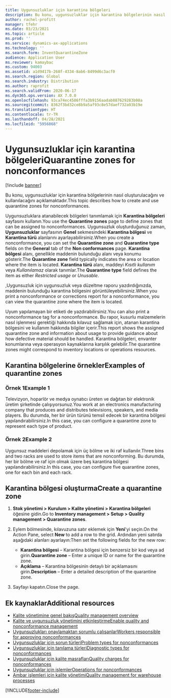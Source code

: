 ```yaml
---
title: Uygunsuzluklar için karantina bölgeleri
description: Bu konu, uygunsuzluklar için karantina bölgelerinin nasıl oluşturulacağını ve kullanılacağını açıklamaktadır.
author: rachel-profitt
manager: tfehr
ms.date: 03/23/2021
ms.topic: article
ms.prod: ''
ms.service: dynamics-ax-applications
ms.technology: ''
ms.search.form: InventQuarantineZone
audience: Application User
ms.reviewer: kamaybac
ms.custom: 94003
ms.assetid: a1d9417b-268f-4334-8ab6-8499d6c3acf0
ms.search.region: Global
ms.search.industry: Distribution
ms.author: raprofit
ms.search.validFrom: 2020-06-17
ms.dyn365.ops.version: AX 7.0.0
ms.openlocfilehash: 93ca74ec4586fffa3b9156aadab887629283b98a
ms.sourcegitcommit: 8362f3bd32ce8b9a5af93c8e57daef732a93b19e
ms.translationtype: HT
ms.contentlocale: tr-TR
ms.lasthandoff: 04/28/2021
ms.locfileid: "5956868"
---
```

# <a name="quarantine-zones-for-nonconformances"></a><span data-ttu-id="50439-103">Uygunsuzluklar için karantina bölgeleri</span><span class="sxs-lookup"><span data-stu-id="50439-103">Quarantine zones for nonconformances</span></span>

[!include [banner](../includes/banner.md)]

<span data-ttu-id="50439-104">Bu konu, uygunsuzluklar için karantina bölgelerinin nasıl oluşturulacağını ve kullanılacağını açıklamaktadır.</span><span class="sxs-lookup"><span data-stu-id="50439-104">This topic describes how to create and use quarantine zones for nonconformances.</span></span>

<span data-ttu-id="50439-105">Uygunsuzluklara atanabilecek bölgeleri tanımlamak için **Karantina bölgeleri** sayfasını kullanın.</span><span class="sxs-lookup"><span data-stu-id="50439-105">You use the **Quarantine zones** page to define zones that can be assigned to nonconformances.</span></span> <span data-ttu-id="50439-106">Uygunsuzluk oluşturduğunuz zaman, **Uygunsuzluklar** sayfasının **Genel** sekmesindeki **Karantina bölgesi** ve **Karantina türü** alanlarını ayarlayabilirsiniz.</span><span class="sxs-lookup"><span data-stu-id="50439-106">When you create a nonconformance, you can set the **Quarantine zone** and **Quarantine type** fields on the **General** tab of the **Non conformances** page.</span></span> <span data-ttu-id="50439-107">**Karantina bölgesi** alanı, genellikle maddenin bulunduğu alanı veya konumu gösterir.</span><span class="sxs-lookup"><span data-stu-id="50439-107">The **Quarantine zone** field typically indicates the area or location where the item is located.</span></span> <span data-ttu-id="50439-108">**Karantina türü** alanı, maddeyi *Kısıtlı kullanım* veya *Kullanılamaz* olarak tanımlar.</span><span class="sxs-lookup"><span data-stu-id="50439-108">The **Quarantine type** field defines the item as either *Restricted usage* or *Unusable*.</span></span>

<span data-ttu-id="50439-109">,Uygunsuzluk için uygunsuzluk veya düzeltme raporu yazdırdığınızda, maddenin bulunduğu karantina bölgesini görüntüleyebilirsiniz.</span><span class="sxs-lookup"><span data-stu-id="50439-109">When you print a nonconformance or corrections report for a nonconformance, you can view the quarantine zone where the item is located.</span></span>

<span data-ttu-id="50439-110">Uyum yapılamayan bir etiketi de yazdırabilirsiniz.</span><span class="sxs-lookup"><span data-stu-id="50439-110">You can also print a nonconformance tag for a nonconformance.</span></span> <span data-ttu-id="50439-111">Bu rapor, kusurlu malzemelerin nasıl işlenmesi gerektiği hakkında kılavuz sağlamak için, atanan karantina bölgesini ve kullanım hakkında bilgiler içerir.</span><span class="sxs-lookup"><span data-stu-id="50439-111">This report shows the assigned quarantine zone and information about usage to provide guidance about how defective material should be handled.</span></span> <span data-ttu-id="50439-112">Karantina bölgeleri, envanter konumlarına veya operasyon kaynaklarına karşılık gelebilir.</span><span class="sxs-lookup"><span data-stu-id="50439-112">The quarantine zones might correspond to inventory locations or operations resources.</span></span>

## <a name="examples-of-quarantine-zones"></a><span data-ttu-id="50439-113">Karantina bölgelerine örnekler</span><span class="sxs-lookup"><span data-stu-id="50439-113">Examples of quarantine zones</span></span>

### <a name="example-1"></a><span data-ttu-id="50439-114">Örnek 1</span><span class="sxs-lookup"><span data-stu-id="50439-114">Example 1</span></span>

<span data-ttu-id="50439-115">Televizyon, hoparlör ve medya oynatıcı üreten ve dağıtan bir elektronik üretim şirketinde çalışıyorsunuz.</span><span class="sxs-lookup"><span data-stu-id="50439-115">You work at an electronics manufacturing company that produces and distributes televisions, speakers, and media players.</span></span> <span data-ttu-id="50439-116">Bu durumda, her bir ürün türünü temsil edecek bir karantina bölgesi yapılandırabilirsiniz.</span><span class="sxs-lookup"><span data-stu-id="50439-116">In this case, you can configure a quarantine zone to represent each type of product.</span></span>

### <a name="example-2"></a><span data-ttu-id="50439-117">Örnek 2</span><span class="sxs-lookup"><span data-stu-id="50439-117">Example 2</span></span>

<span data-ttu-id="50439-118">Uygunsuz maddeleri depolamak için üç bölme ve iki raf kullanılır.</span><span class="sxs-lookup"><span data-stu-id="50439-118">Three bins and two racks are used to store items that are nonconforming.</span></span> <span data-ttu-id="50439-119">Bu durumda, her bir bölme ve raf için olmak üzere beş karantina bölgesi yapılandırabilirsiniz.</span><span class="sxs-lookup"><span data-stu-id="50439-119">In this case, you can configure five quarantine zones, one for each bin and each rack.</span></span>

## <a name="create-a-quarantine-zone"></a><span data-ttu-id="50439-120">Karantina bölgesi oluşturma</span><span class="sxs-lookup"><span data-stu-id="50439-120">Create a quarantine zone</span></span>

1. <span data-ttu-id="50439-121">**Stok yönetimi \> Kurulum \> Kalite yönetimi \> Karantina bölgeleri** öğesine gidin.</span><span class="sxs-lookup"><span data-stu-id="50439-121">Go to **Inventory management \> Setup \> Quality management \> Quarantine zones**.</span></span>
1. <span data-ttu-id="50439-122">Eylem bölmesinde, kılavuzuna satır eklemek için **Yeni**'yi seçin.</span><span class="sxs-lookup"><span data-stu-id="50439-122">On the Action Pane, select **New** to add a row to the grid.</span></span> <span data-ttu-id="50439-123">Ardından yeni satırda aşağıdaki alanları ayarlayın:</span><span class="sxs-lookup"><span data-stu-id="50439-123">Then set the following fields for the new row:</span></span>

    - <span data-ttu-id="50439-124">**Karantina bölgesi** – Karantina bölgesi için benzersiz bir kod veya ad girin.</span><span class="sxs-lookup"><span data-stu-id="50439-124">**Quarantine zone** – Enter a unique ID or name for the quarantine zone.</span></span>
    - <span data-ttu-id="50439-125">**Açıklama** – Karantina bölgesinin detaylı bir açıklamasını girin.</span><span class="sxs-lookup"><span data-stu-id="50439-125">**Description** – Enter a detailed description of the quarantine zone.</span></span>

1. <span data-ttu-id="50439-126">Sayfayı kapatın.</span><span class="sxs-lookup"><span data-stu-id="50439-126">Close the page.</span></span>

## <a name="additional-resources"></a><span data-ttu-id="50439-127">Ek kaynaklar</span><span class="sxs-lookup"><span data-stu-id="50439-127">Additional resources</span></span>

- [<span data-ttu-id="50439-128">Kalite yönetimine genel bakış</span><span class="sxs-lookup"><span data-stu-id="50439-128">Quality management overview</span></span>](quality-management-processes.md)
- [<span data-ttu-id="50439-129">Kalite ve uygunsuzluk yönetimini etkinleştirme</span><span class="sxs-lookup"><span data-stu-id="50439-129">Enable quality and nonconformance management</span></span>](enable-quality-management.md)
- [<span data-ttu-id="50439-130">Uygunsuzlukları onaylamaktan sorumlu çalışanlar</span><span class="sxs-lookup"><span data-stu-id="50439-130">Workers responsible for approving nonconformances</span></span>](quality-responsible-workers.md)
- [<span data-ttu-id="50439-131">Uygunsuzluklar için sorun türleri</span><span class="sxs-lookup"><span data-stu-id="50439-131">Problem types for nonconformances</span></span>](quality-quarantine-zones.md)
- [<span data-ttu-id="50439-132">Uygunsuzluklar için tanılama türleri</span><span class="sxs-lookup"><span data-stu-id="50439-132">Diagnostic types for nonconformances</span></span>](quality-diagnostic-types.md)
- [<span data-ttu-id="50439-133">Uygunsuzluklar için kalite masrafları</span><span class="sxs-lookup"><span data-stu-id="50439-133">Quality charges for nonconformances</span></span>](quality-charges.md)
- [<span data-ttu-id="50439-134">Uygunsuzluklar için işlemler</span><span class="sxs-lookup"><span data-stu-id="50439-134">Operations for nonconformances</span></span>](quality-operations.md)
- [<span data-ttu-id="50439-135">Ambar işlemleri için kalite yönetimi</span><span class="sxs-lookup"><span data-stu-id="50439-135">Quality management for warehouse processes</span></span>](quality-management-for-warehouses-processes.md)

[!INCLUDE[footer-include](../../includes/footer-banner.md)]
